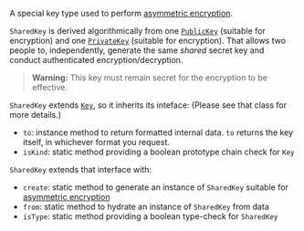A special key type used to perform [asymmetric encryption]().

`SharedKey` is derived algorithmically from one [`PublicKey`]() (suitable for encryption) and one [`PrivateKey`]() (suitable for encryption).  That allows two people to, independently, generate the same _shared_ secret key and conduct authenticated encryption/decryption.

> **Warning:** This key must remain secret for the encryption to be effective.

`SharedKey` extends [`Key`](), so it inherits its inteface: (Please see that class for more details.)
- `to`: instance method to return formatted internal data. `to` returns the key itself, in whichever format you request.
- `isKind`: static method providing a boolean prototype chain check for `Key`

`SharedKey` extends that interface with:
- `create`: static method to generate an instance of `SharedKey` suitable for [asymmetric encryption]()
- `from`: static method to hydrate an instance of `SharedKey` from data
- `isType`: static method providing a boolean type-check for `SharedKey`
